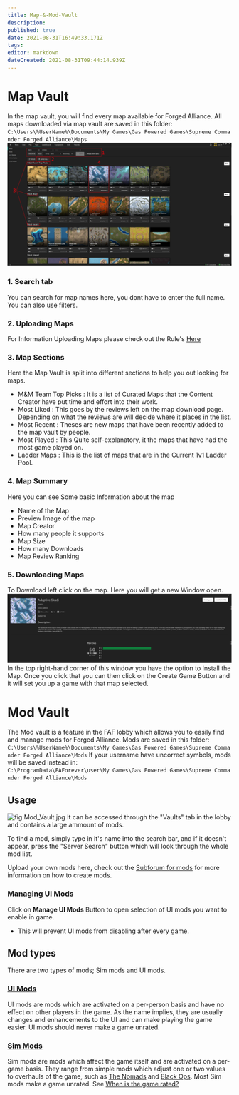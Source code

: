 ```yaml
---
title: Map-&-Mod-Vault
description: 
published: true
date: 2021-08-31T16:49:33.171Z
tags: 
editor: markdown
dateCreated: 2021-08-31T09:44:14.939Z
---
```


# Map Vault

In the map vault, you will find every map available for Forged Alliance. All maps downloaded via map vault are saved in this folder:
`C:\Users\%UserName%\Documents\My Games\Gas Powered Games\Supreme Commander Forged Alliance\Maps`
![maps.png](/maps.png)
### 1. Search tab
You can search for map names here, you dont have to enter the full name. You can also use filters.
### 2. Uploading Maps
For Information Uploading Maps please check out the Rule's
[Here](https://forums.faforever.com/viewtopic.php?f=2&t=17873)
### 3. Map Sections
Here the Map Vault is split into different sections to help you out looking for maps.
- M&M Team Top Picks : It is a list of Curated Maps that the Content Creator have put time and effort into their work.
- Most Liked : This goes by the reviews left on the map download page. Depending on what the reviews are will decide where it places in the list.
- Most Recent : Theses are new maps that have been recently added to the map vault by people.
- Most Played : This Quite self-explanatory, it the maps that have had the most game played on.
- Ladder Maps : This is the list of maps that are in the Current 1v1 Ladder Pool.
### 4. Map Summary
Here you can see Some basic Information about the map
- Name of the Map
- Preview Image of the map
- Map Creator
- How many people it supports
- Map Size
- How many Downloads
- Map Review Ranking
### 5. Downloading Maps
To Download left click on the map. Here you will get a new Window open.
![mappreview.png](/mappreview.png)
In the top right-hand corner of this window you have the option to Install the Map. Once you click that you can then click on the Create Game Button and it will set you up a game with that map selected.
# Mod Vault
The Mod vault is a feature in the FAF lobby which allows you to easily find and manage mods for Forged Alliance. Mods are saved in this folder:
`C:\Users\%UserName%\Documents\My Games\Gas Powered Games\Supreme Commander Forged Alliance\Mods`
If your username have uncorrect symbols, mods will be saved instead in:
`C:\ProgramData\FAForever\user\My Games\Gas Powered Games\Supreme Commander Forged Alliance\Mods`
## Usage

![](Mod_Vault.jpg "fig:Mod_Vault.jpg") It can be accessed through the
"Vaults" tab in the lobby and contains a large ammount of mods.

To find a mod, simply type in it's name into the search bar, and if it
doesn't appear, press the "Server Search" button which will look through
the whole mod list.

Upload your own mods here, check out the [Subforum for
mods](http://forums.faforever.com/forums//viewforum.php?f=41) for more
information on how to create mods.

### Managing UI Mods

Click on **Manage UI Mods** Button to open selection of UI mods you want
to enable in game.

-   This will prevent UI mods from disabling after every game.

## Mod types

There are two types of mods; Sim mods and UI mods.

### [UI Mods](Game_Modifications_(Mods)#UI_Mods "wikilink")

UI mods are mods which are activated on a per-person basis and have no
effect on other players in the game. As the name implies, they are
usually changes and enhancements to the UI and can make playing the game
easier. UI mods should never make a game unrated.

### [Sim Mods](Game_Modifications_(Mods)#Sim_Mods "wikilink")

Sim mods are mods which affect the game itself and are activated on a
per-game basis. They range from simple mods which adjust one or two
values to overhauls of the game, such as [The
Nomads](The_Nomads "wikilink") and [Black Ops](Black_Ops "wikilink").
Most Sim mods make a game unrated. See [When is the game
rated?](Global_Ranking#When_is_the_game_rated.3F "wikilink")